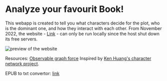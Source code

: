 # Analyze your favourit Book!

This webapp is created to tell you what characters decide for the plot, who is the dominant one, and how they interact with each other. From November 2022, the website - [Link](https://shielded-brook-37613.herokuapp.com/) - can only be run locally since the host shut down its free servers. 

![preview of the website](https://github.com/mitramir55/flask-app-character-net/blob/master/static/preview%20pics/previewOfWebsite.png)

Resources:
[Observable graph force](https://observablehq.com/@d3/force-directed-graph)
Inspired by [Ken Huang's character network project](https://github.com/hzjken/character-network).


EPUB to txt convertor: [link](https://convertio.co/epub-txt/)
